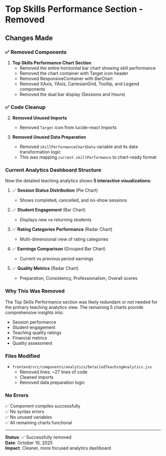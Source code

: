 # Top Skills Performance Section - Removed

## Changes Made

### ✅ Removed Components

1. **Top Skills Performance Chart Section**
   - Removed the entire horizontal bar chart showing skill performance
   - Removed the chart container with Target icon header
   - Removed ResponsiveContainer with BarChart
   - Removed XAxis, YAxis, CartesianGrid, Tooltip, and Legend components
   - Removed the dual bar display (Sessions and Hours)

### ✅ Code Cleanup

2. **Removed Unused Imports**
   - Removed `Target` icon from lucide-react imports

3. **Removed Unused Data Preparation**
   - Removed `skillPerformanceChartData` variable and its data transformation logic
   - This was mapping `current.skillPerformance` to chart-ready format

### Current Analytics Dashboard Structure

Now the detailed teaching analytics shows **5 interactive visualizations**:

1. ✅ **Session Status Distribution** (Pie Chart)
   - Shows completed, cancelled, and no-show sessions

2. ✅ **Student Engagement** (Bar Chart)
   - Displays new vs returning students

3. ✅ **Rating Categories Performance** (Radar Chart)
   - Multi-dimensional view of rating categories

4. ✅ **Earnings Comparison** (Grouped Bar Chart)
   - Current vs previous period earnings

5. ✅ **Quality Metrics** (Radar Chart)
   - Preparation, Consistency, Professionalism, Overall scores

### Why This Was Removed

The Top Skills Performance section was likely redundant or not needed for the primary teaching analytics view. The remaining 5 charts provide comprehensive insights into:
- Session performance
- Student engagement  
- Teaching quality ratings
- Financial metrics
- Quality assessment

### Files Modified

- `frontend/src/components/analytics/DetailedTeachingAnalytics.jsx`
  - Removed lines: ~27 lines of code
  - Cleaned imports
  - Removed data preparation logic

### No Errors

✅ Component compiles successfully  
✅ No syntax errors  
✅ No unused variables  
✅ All remaining charts functional

---

**Status**: ✅ Successfully removed  
**Date**: October 10, 2025  
**Impact**: Cleaner, more focused analytics dashboard
